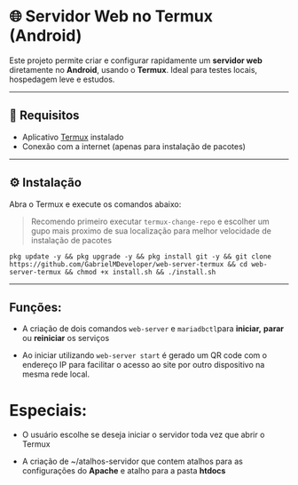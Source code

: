 # 🌐 Servidor Web no Termux (Android)

Este projeto permite criar e configurar rapidamente um **servidor web** diretamente no **Android**, usando o **Termux**. Ideal para testes locais, hospedagem leve e estudos.

---

## 📱 Requisitos

- Aplicativo [Termux](https://github.com/termux/termux-app/releases/latest) instalado
- Conexão com a internet (apenas para instalação de pacotes)

---

## ⚙️ Instalação

Abra o Termux e execute os comandos abaixo:

> Recomendo primeiro executar
> `termux-change-repo`
> e escolher um gupo mais proximo de sua localização
> para melhor velocidade de instalação de pacotes

    pkg update -y && pkg upgrade -y && pkg install git -y && git clone https://github.com/GabrielMDeveloper/web-server-termux && cd web-server-termux && chmod +x install.sh && ./install.sh
    
---
## Funções:
- A criação de dois comandos `web-server` e `mariadbctl`para **iniciar,** **parar** ou **reiniciar** os serviços

- Ao iniciar utilizando `web-server start` é gerado um QR code com o endereço IP para facilitar o acesso ao site por outro dispositivo na mesma rede local.


# Especiais:
- O usuário escolhe se deseja iniciar o servidor toda vez que abrir o Termux

- A criação de ~/atalhos-servidor que contem atalhos para as configurações do **Apache** e atalho para a pasta **htdocs**


